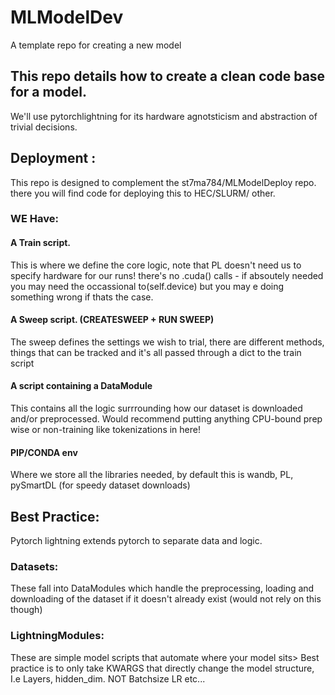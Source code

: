 # MLModelDev
A template repo for creating a new model 

## This repo details how to create a clean code base for a model. 
We'll use pytorchlightning for its hardware agnotsticism and abstraction of trivial decisions. 

## Deployment : 
This repo is designed to complement the  st7ma784/MLModelDeploy repo. there you will find code for deploying this to HEC/SLURM/ other.
### WE Have: 

#### A Train script. 
This is where we define the core logic, note that PL doesn't need us to specify hardware for our runs! there's no .cuda() calls - if absoutely needed you may need the occassional to(self.device) but you may e doing something wrong if thats the case. 

#### A Sweep script. (CREATESWEEP + RUN SWEEP) 
The sweep defines the settings we wish to trial, there are different methods, things that can be tracked and it's all passed through a dict to the train script

#### A script containing a DataModule
This contains all the logic surrrounding how our dataset is downloaded and/or preprocessed. Would recommend putting anything CPU-bound prep wise or non-training like tokenizations in here! 

#### PIP/CONDA env
Where we store all the libraries needed, by default this is wandb, PL, pySmartDL (for speedy dataset downloads) 

## Best Practice:

Pytorch lightning extends pytorch to separate data and logic. 

### Datasets: 
These fall into DataModules which handle the preprocessing, loading and downloading of the dataset if it doesn't already exist (would not rely on this though) 

### LightningModules:

These are simple model scripts that automate where your model sits> Best practice is to only take KWARGS that directly change the model structure, I.e Layers, hidden_dim.  NOT Batchsize LR etc...  

